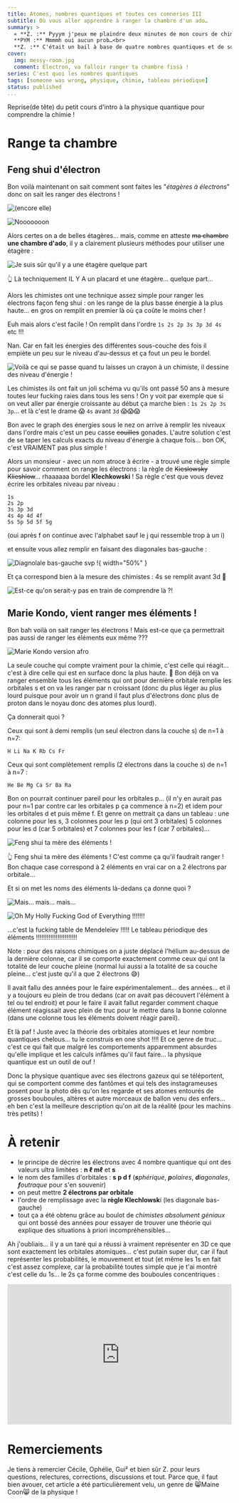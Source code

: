 ```yaml
---
title: Atomes, nombres quantiques et toutes ces conneries III
subtitle: Où vous aller apprendre à ranger la chambre d'un ado…
summary: >
  « **Z. :** Pyyym j'peux me plaindre deux minutes de mon cours de chimie ? Pasque j'ai pas tout tout compris…<br>
  **PYM :** Mmmmh oui aucun prob…<br>
  **Z. :** C'était un bail à base de quatre nombres quantiques et de sous-couches électroniques de chépaquoi. »
cover:
  img: messy-room.jpg
  comment: Électron, va falloir ranger ta chambre fissa !
series: C'est quoi les nombres quantiques
tags: [someone was wrong, physique, chimie, tableau périodique]
status: published
...
```


Reprise(de tête) du petit cours d'intro à la physique quantique pour comprendre la chimie !

# Range ta chambre

## Feng shui d'électron

Bon voilà maintenant on sait comment sont faites les "_étagères à électrons_" donc on sait les ranger des électrons !

![(encore elle)](umm-well.gif)

![Nooooooon](friends-joey-scared.gif)

Alors certes on a de belles étagères… mais, comme en atteste ~~ma chambre~~ **une chambre d'ado**, il y a clairement plusieurs méthodes pour utiliser une étagère :

![Je suis sûr qu'il y a une étagère quelque part](chambre_ado.jpg)

👆 Là techniquement IL Y A un placard et une étagère… quelque part…

Alors les chimistes ont une technique assez simple pour ranger les électrons façon feng shui : on les range de la plus basse énergie à la plus haute… en gros on remplit en premier là où ça coûte le moins cher !

Euh mais alors c'est facile ! On remplit dans l'ordre `1s 2s 2p 3s 3p 3d 4s` etc !!!

Nan. Car en fait les énergies des différentes sous-couche des fois il empiète un peu sur le niveau d'au-dessus et ça fout un peu le bordel.

![Voilà ce qui se passe quand tu laisses un crayon à un chimiste, il dessine des niveau d'énergie !](niveaux_d_energie.jpg)

Les chimistes ils ont fait un joli schéma vu qu'ils ont passé 50 ans à mesure toutes leur fucking raies dans tous les sens ! On y voit par exemple que si on veut aller par énergie croissante au début ça marche bien : `1s 2s 2p 3s 3p`… et là c'est le drame 😱 `4s` avant `3d` 😱😱😱

Bon avec le graph des énergies sous le nez on arrive à remplir les niveaux dans l'ordre mais c'est un peu casse ~~couilles~~ gonades. L'autre solution c'est de se taper les calculs exacts du niveau d'énergie à chaque fois… bon OK, c'est VRAIMENT pas plus simple !

Alors un monsieur - avec un nom atroce à écrire - a trouvé une règle simple pour savoir comment on range les électrons : la règle de ~~Kieslowsky~~ ~~Klieshlow~~… rhaaaaaa bordel **Klechkowski** ! Sa règle c'est que vous devez écrire les orbitales niveau par niveau :

```
1s
2s 2p
3s 3p 3d
4s 4p 4d 4f
5s 5p 5d 5f 5g
```

(oui après f on continue avec l'alphabet sauf le j qui ressemble trop à un i)

et ensuite vous allez remplir en faisant des diagonales bas-gauche :

![Diagnolale bas-gauche svp !](regle-klechkowski.jpg){ width="50%" }

Et ça correspond bien à la mesure des chimistes : 4s se remplit avant 3d 🥳

![Est-ce qu'on serait-y pas en train de comprendre là ?!](tastes-like-victory-victory.gif)

## Marie Kondo, vient ranger mes éléments !

Bon bah voilà on sait ranger les électrons ! Mais est-ce que ça permettrait pas aussi de ranger les éléments eux même ???

![Marie Kondo version afro](salon-line-we-can-do-it.gif)

La seule couche qui compte vraiment pour la chimie, c'est celle qui réagit… c'est à dire celle qui est en surface donc la plus haute. 🤔 Bon déjà on va ranger ensemble tous les éléments qui ont pour dernière orbitale remplie les orbitales s et on va les ranger par n croissant (donc du plus léger au plus lourd puisque pour avoir un n grand il faut plus d'électrons donc plus de proton dans le noyau donc des atomes plus lourd).

Ça donnerait quoi ?

Ceux qui sont à demi remplis (un seul électron dans la couche s) de n=1 à n=7:

```
H Li Na K Rb Cs Fr
```

Ceux qui sont complètement remplis (2 électrons dans la couche s) de n=1 à n=7 :

```
He Be Mg Ca Sr Ba Ra
```

Bon on pourrait continuer pareil pour les orbitales p… (il n'y en aurait pas pour n=1 par contre car les orbitales p ça commence à n=2) et idem pour les orbitales d et puis même f. Et genre on mettrait ça dans un tableau : une colonne pour les s, 3 colonnes pour les p (qui ont 3 orbitales) 5 colonnes pour les d (car 5 orbitales) et 7 colonnes pour les f (car 7 orbitales)…

![Feng shui ta mère des éléments !](tableau-orbitales.jpg)

👆 Feng shui ta mère des éléments ! C'est comme ça qu'il faudrait ranger ! Bon chaque case correspond à 2 éléments en vrai car on a 2 électrons par orbitale…

Et si on met les noms des éléments là-dedans ça donne quoi ?

![Mais… mais… mais…](tableau-elements.jpg)

![Oh My Holly Fucking God of Everything !!!!!!!](afraid-cat.gif)

…c'est la fucking table de Mendeleïev !!!!! Le tableau périodique des éléments !!!!!!!!!!!!!!!!!!!!!!!

Note : pour des raisons chimiques on a juste déplacé l'hélium au-dessus de la dernière colonne, car il se comporte exactement comme ceux qui ont la totalité de leur couche pleine (normal lui aussi a la totalité de sa couche pleine… c'est juste qu'il a que 2 électrons 😅)

Il avait fallu des années pour le faire expérimentalement… des années… et il y a toujours eu plein de trou dedans (car on avait pas découvert l'élément à tel ou tel endroit) et pour le faire il avait fallut regarder comment chaque élément réagissait avec plein de truc pour le mettre dans la bonne colonne (dans une colonne tous les éléments doivent réagir pareil).

Et là paf ! Juste avec la théorie des orbitales atomiques et leur nombre quantiques chelous… tu le construis en one shot !!!! Et ce genre de truc… c'est ce qui fait que malgré les comportements apparemment absurdes qu'elle implique et les calculs infâmes qu'il faut faire… la physique quantique est un outil de ouf !

Donc la physique quantique avec ses électrons gazeux qui se téléportent, qui se comportent comme des fantômes et qui tels des instagrameuses posent pour la photo dès qu'on les regarde et ses atomes entourés de grosses bouboules, altères et autre morceaux de ballon venu des enfers… eh ben c'est la meilleure description qu'on ait de la réalité (pour les machins très petits) !

# À retenir

- le principe de décrire les électrons avec 4 nombre quantique qui ont des valeurs ultra limitées : **n ℓ mℓ** et **s**
- le nom des familles d'orbitales : **s p d f** (_**s**phérique_, _**p**olaires_, _**d**iagonales_, _**f**outraque_ pour s'en souvenir)
- on peut mettre **2 électrons par orbitale**
- l'ordre de remplissage avec la **règle Klechlowsk**i (les diagonale bas-gauche)
- tout ça a été obtenu grâce au boulot de _chimistes absolument géniaux_ qui ont bossé des années pour essayer de trouver une théorie qui explique des situations à priori incompréhensibles…

Ah j'oubliais… il y a un taré qui a réussi à vraiment représenter en 3D ce que sont exactement les orbitales atomiques… c'est putain super dur, car il faut représenter les probabilités, le mouvement et tout (et même les 1s en fait c'est assez complexe, car la probabilité toutes simple que je t'ai montré c'est celle du 1s… le 2s ça forme comme des bouboules concentriques :

<iframe width="100%" height="315" src="https://www.youtube.com/embed/W2Xb2GFK2yc" title="YouTube video player" frameborder="0" allow="accelerometer; autoplay; clipboard-write; encrypted-media; gyroscope; picture-in-picture" allowfullscreen></iframe>

# Remerciements

Je tiens à remercier Cécile, Ophélie, Gui² et bien sûr Z. pour leurs questions, relectures, corrections, discussions et tout. Parce que, il faut bien avouer, cet article a été particulièrement velu, un genre de 😸Maine Coon😸 de la physique !
